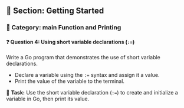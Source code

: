 ## 📘 Section: Getting Started  
### 🔹 Category: main Function and Printing  
#### ❓ Question 4: Using short variable declarations (`:=`)

Write a Go program that demonstrates the use of short variable declarations.

- Declare a variable using the `:=` syntax and assign it a value.
- Print the value of the variable to the terminal.

🔧 **Task:** Use the short variable declaration (`:=`) to create and initialize a variable in Go, then print its value.
